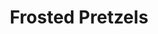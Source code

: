 ---
title: 'Frosted Pretzels'
thumbnail: 'https://acnhcdn.com/2.0/CookingIcon/FtrPretzelSugarCropped.png'
type: sweet
ingredients:
  -
    id: 'flour'
    type: 'misc'
    quantity: 1
  -
    id: 'sugar'
    type: 'misc'
    quantity: 2
source: 'villagers, bottles'
layout: '../../layouts/RecipeDetail.astro'
---